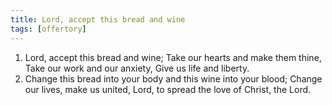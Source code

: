 ```yaml
---
title: Lord, accept this bread and wine
tags: [offertory]
---
```


1. Lord, accept this bread and wine;
  Take our hearts and make them thine,
  Take our work and our anxiety,
  Give us life and liberty.
1. Change this bread into your body
  and this wine into your blood;
  Change our lives, make us united, Lord,
  to spread the love of Christ, the Lord.


